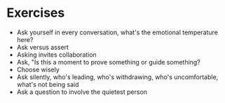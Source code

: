 # Exercises

- Ask yourself in every conversation, what's the emotional temperature here?
- Ask versus assert
- Asking invites collaboration
- Ask, "Is this a moment to prove something or guide something?
- Choose wisely
- Ask silently, who's leading, who's withdrawing, who's uncomfortable, what's not being said
- Ask a question to involve the quietest person
